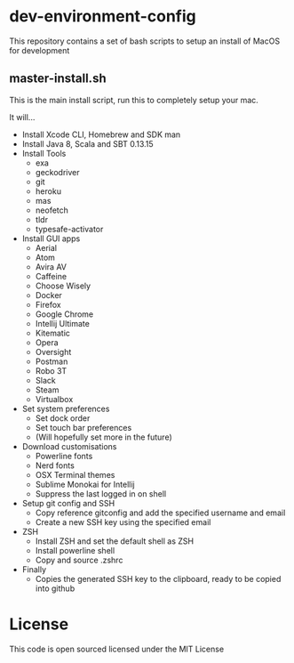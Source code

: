 # dev-environment-config

This repository contains a set of bash scripts to setup an install of MacOS for development

## master-install.sh

This is the main install script, run this to completely setup your mac.

It will...
- Install Xcode CLI, Homebrew and SDK man
- Install Java 8, Scala and SBT 0.13.15
- Install Tools
  - exa
  - geckodriver
  - git
  - heroku
  - mas
  - neofetch
  - tldr
  - typesafe-activator
- Install GUI apps
  - Aerial
  - Atom
  - Avira AV
  - Caffeine
  - Choose Wisely
  - Docker
  - Firefox
  - Google Chrome
  - Intellij Ultimate
  - Kitematic
  - Opera
  - Oversight
  - Postman
  - Robo 3T
  - Slack
  - Steam
  - Virtualbox
- Set system preferences
  - Set dock order
  - Set touch bar preferences
  - (Will hopefully set more in the future)
- Download customisations
  - Powerline fonts
  - Nerd fonts
  - OSX Terminal themes
  - Sublime Monokai for Intellij
  - Suppress the last logged in on shell
- Setup git config and SSH
  - Copy reference gitconfig and add the specified username and email
  - Create a new SSH key using the specified email
- ZSH
  - Install ZSH and set the default shell as ZSH
  - Install powerline shell
  - Copy and source .zshrc
- Finally
  - Copies the generated SSH key to the clipboard, ready to be copied into github


License
=======
This code is open sourced licensed under the MIT License
